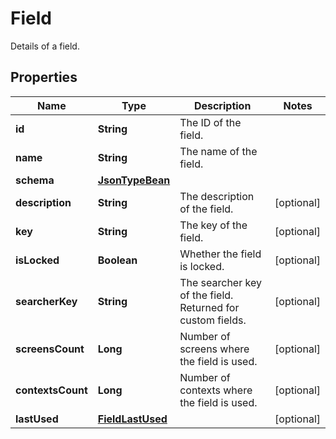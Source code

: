 

# Field

Details of a field.

## Properties

Name | Type | Description | Notes
------------ | ------------- | ------------- | -------------
**id** | **String** | The ID of the field. | 
**name** | **String** | The name of the field. | 
**schema** | [**JsonTypeBean**](JsonTypeBean.md) |  | 
**description** | **String** | The description of the field. |  [optional]
**key** | **String** | The key of the field. |  [optional]
**isLocked** | **Boolean** | Whether the field is locked. |  [optional]
**searcherKey** | **String** | The searcher key of the field. Returned for custom fields. |  [optional]
**screensCount** | **Long** | Number of screens where the field is used. |  [optional]
**contextsCount** | **Long** | Number of contexts where the field is used. |  [optional]
**lastUsed** | [**FieldLastUsed**](FieldLastUsed.md) |  |  [optional]



